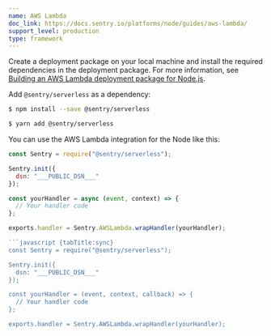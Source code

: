 ```yaml
---
name: AWS Lambda
doc_link: https://docs.sentry.io/platforms/node/guides/aws-lambda/
support_level: production
type: framework
---
```


Create a deployment package on your local machine and install the required dependencies in the deployment package. For more information, see [Building an AWS Lambda deployment package for Node.js](https://aws.amazon.com/premiumsupport/knowledge-center/lambda-deployment-package-nodejs/).

Add `@sentry/serverless` as a dependency:

```bash {tabTitle:npm}
$ npm install --save @sentry/serverless
```

```bash {tabTitle:Yarn}
$ yarn add @sentry/serverless
```

You can use the AWS Lambda integration for the Node like this:
```javascript {tabTitle:async}
const Sentry = require("@sentry/serverless");

Sentry.init({
  dsn: "___PUBLIC_DSN___"
});

const yourHandler = async (event, context) => {
  // Your handler code
};

exports.handler = Sentry.AWSLambda.wrapHandler(yourHandler);

```javascript {tabTitle:sync}
const Sentry = require("@sentry/serverless");

Sentry.init({
  dsn: "___PUBLIC_DSN___"
});

const yourHandler = (event, context, callback) => {
  // Your handler code
};

exports.handler = Sentry.AWSLambda.wrapHandler(yourHandler);
```
